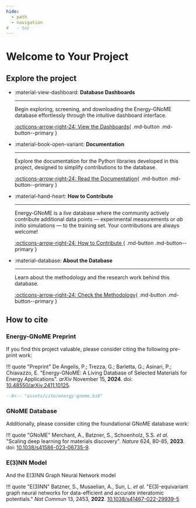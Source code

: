 ```yaml
---
hide:
  - path
  - navigation
#   - toc
---
```


# Welcome to Your Project

## Explore the project

<div class="grid cards" markdown>

- :material-view-dashboard: __Database Dashboards__

    ---

    Begin exploring, screening, and downloading the Energy-GNoME database effortlessly through the intuitive dashboard interface.

    [:octicons-arrow-right-24: View the Dashboards](./apps/index.md){ .md-button .md-button--primary }

- :material-book-open-variant: __Documentation__

    ---

    Explore the documentation for the Python libraries developed in this project, designed to simplify contributions to the database.

    [:octicons-arrow-right-24: Read the Documentation](./about_db/index.md){ .md-button .md-button--primary }


- :material-hand-heart: __How to Contribute__

    ---

    Energy-GNoME is a *live* database where the community actively contribute additional data points — experimental measurements or *ab initio* simulations — to the training set. Your contributions are always welcome!

    [:octicons-arrow-right-24: How to Contribute ](./contribute/index.md){ .md-button .md-button--primary }


- :material-database: __About the Database__

    ---

    Learn about the methodology and the research work behind this database.

    [:octicons-arrow-right-24: Check the Methodology](./about_db/index.md){ .md-button .md-button--primary }


</div>

## How to cite

### Energy-GNoME Preprint

If you find this project valuable, please consider citing the following pre-print work:

!!! quote "Preprint"
    De Angelis, P.; Trezza, G.; Barletta, G.; Asinari, P.; Chiavazzo, E. "Energy-GNoME: A Living Database of Selected Materials for Energy Applications". *arXiv* November 15, **2024**. doi: [10.48550/arXiv.2411.10125](https://doi.org/10.48550/arXiv.2411.10125).

``` bibtex title="energy-gnome.bib"
--8<-- "assets/cite/energy-gnome.bib"
```

### GNoME Database

Additionally, please consider citing the foundational GNoME database work:

!!! quote "GNoME"
    Merchant, A., Batzner, S., Schoenholz, S.S. *et al.* "Scaling deep learning for materials discovery". *Nature* 624, 80-85, **2023**. doi: [10.1038/s41586-023-06735-9](https://doi.org/10.1038/s41586-023-06735-9).

### E(3)NN Model

And the E(3)NN Graph Neural Network model

!!! quote "E(3)NN"
    Batzner, S., Musaelian, A., Sun, L. *et al.* "E(3)-equivariant graph neural networks for data-efficient and accurate interatomic potentials." *Nat Commun* 13, 2453, **2022**. [10.1038/s41467-022-29939-5](https://doi.org/10.1038/s41467-022-29939-5)
